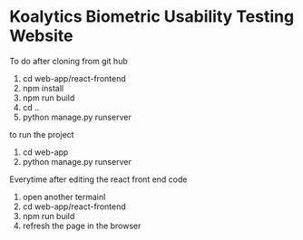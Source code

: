 # Koalytics Biometric Usability Testing Website

To do after cloning from git hub 

1. cd web-app/react-frontend 
2. npm install 
3. npm run build 
4. cd ..
5. python manage.py runserver 


to run the project 
1. cd web-app
2. python manage.py runserver

Everytime after editing the react front end code 
1. open another termainl 
2. cd web-app/react-frontend 
3. npm run build 
4. refresh the page in the browser 





